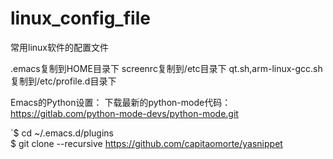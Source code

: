 # linux_config_file
常用linux软件的配置文件

.emacs复制到HOME目录下
screenrc复制到/etc目录下
qt.sh,arm-linux-gcc.sh复制到/etc/profile.d目录下

Emacs的Python设置：
下载最新的python-mode代码：https://gitlab.com/python-mode-devs/python-mode.git

`$ cd ~/.emacs.d/plugins  
$ git clone --recursive https://github.com/capitaomorte/yasnippet
